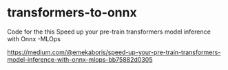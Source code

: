 # transformers-to-onnx


Code for the this Speed up your pre-train transformers model inference with Onnx -MLOps

https://medium.com/@emekaboris/speed-up-your-pre-train-transformers-model-inference-with-onnx-mlops-bb75882d0305
